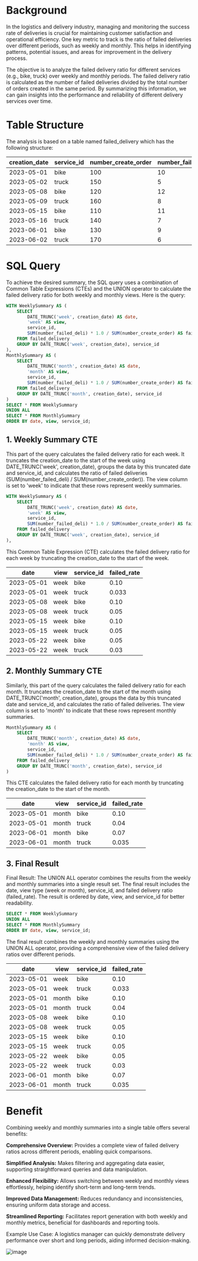 # Background

In the logistics and delivery industry, managing and monitoring the success rate of deliveries is crucial for maintaining customer satisfaction and operational efficiency. One key metric to track is the ratio of failed deliveries over different periods, such as weekly and monthly. This helps in identifying patterns, potential issues, and areas for improvement in the delivery process.

The objective is to analyze the failed delivery ratio for different services (e.g., bike, truck) over weekly and monthly periods. The failed delivery ratio is calculated as the number of failed deliveries divided by the total number of orders created in the same period. By summarizing this information, we can gain insights into the performance and reliability of different delivery services over time.

# Table Structure

The analysis is based on a table named failed_delivery which has the following structure:

| creation_date | service_id | number_create_order | number_failed_deli |
|---------------|------------|---------------------|--------------------|
| 2023-05-01    | bike       | 100                 | 10                 |
| 2023-05-02    | truck      | 150                 | 5                  |
| 2023-05-08    | bike       | 120                 | 12                 |
| 2023-05-09    | truck      | 160                 | 8                  |
| 2023-05-15    | bike       | 110                 | 11                 |
| 2023-05-16    | truck      | 140                 | 7                  |
| 2023-06-01    | bike       | 130                 | 9                  |
| 2023-06-02    | truck      | 170                 | 6                  |


# SQL Query
To achieve the desired summary, the SQL query uses a combination of Common Table Expressions (CTEs) and the UNION operator to calculate the failed delivery ratio for both weekly and monthly views. Here is the query:

```sql
WITH WeeklySummary AS (
    SELECT
        DATE_TRUNC('week', creation_date) AS date,
        'week' AS view,
        service_id,
        SUM(number_failed_deli) * 1.0 / SUM(number_create_order) AS failed_rate
    FROM failed_delivery
    GROUP BY DATE_TRUNC('week', creation_date), service_id
),
MonthlySummary AS (
    SELECT
        DATE_TRUNC('month', creation_date) AS date,
        'month' AS view,
        service_id,
        SUM(number_failed_deli) * 1.0 / SUM(number_create_order) AS failed_rate
    FROM failed_delivery
    GROUP BY DATE_TRUNC('month', creation_date), service_id
)
SELECT * FROM WeeklySummary
UNION ALL
SELECT * FROM MonthlySummary
ORDER BY date, view, service_id;
```

## 1. Weekly Summary CTE

This part of the query calculates the failed delivery ratio for each week. It truncates the creation_date to the start of the week using DATE_TRUNC('week', creation_date), groups the data by this truncated date and service_id, and calculates the ratio of failed deliveries (SUM(number_failed_deli) / SUM(number_create_order)). The view column is set to 'week' to indicate that these rows represent weekly summaries.
```sql
WITH WeeklySummary AS (
    SELECT
        DATE_TRUNC('week', creation_date) AS date,
        'week' AS view,
        service_id,
        SUM(number_failed_deli) * 1.0 / SUM(number_create_order) AS failed_rate
    FROM failed_delivery
    GROUP BY DATE_TRUNC('week', creation_date), service_id
),
```
This Common Table Expression (CTE) calculates the failed delivery ratio for each week by truncating the creation_date to the start of the week.

| date       | view | service_id | failed_rate |
|------------|------|------------|-------------|
| 2023-05-01 | week | bike       | 0.10        |
| 2023-05-01 | week | truck      | 0.033       |
| 2023-05-08 | week | bike       | 0.10        |
| 2023-05-08 | week | truck      | 0.05        |
| 2023-05-15 | week | bike       | 0.10        |
| 2023-05-15 | week | truck      | 0.05        |
| 2023-05-22 | week | bike       | 0.05        |
| 2023-05-22 | week | truck      | 0.03        |

## 2. Monthly Summary CTE

Similarly, this part of the query calculates the failed delivery ratio for each month. It truncates the creation_date to the start of the month using DATE_TRUNC('month', creation_date), groups the data by this truncated date and service_id, and calculates the ratio of failed deliveries. The view column is set to 'month' to indicate that these rows represent monthly summaries.
```sql
MonthlySummary AS (
    SELECT
        DATE_TRUNC('month', creation_date) AS date,
        'month' AS view,
        service_id,
        SUM(number_failed_deli) * 1.0 / SUM(number_create_order) AS failed_rate
    FROM failed_delivery
    GROUP BY DATE_TRUNC('month', creation_date), service_id
)
```

This CTE calculates the failed delivery ratio for each month by truncating the creation_date to the start of the month.

| date       | view  | service_id | failed_rate |
|------------|-------|------------|-------------|
| 2023-05-01 | month | bike       | 0.10        |
| 2023-05-01 | month | truck      | 0.04        |
| 2023-06-01 | month | bike       | 0.07        |
| 2023-06-01 | month | truck      | 0.035       |

## 3. Final Result
Final Result: The UNION ALL operator combines the results from the weekly and monthly summaries into a single result set. The final result includes the date, view type (week or month), service_id, and failed delivery ratio (failed_rate). The result is ordered by date, view, and service_id for better readability.
```sql
SELECT * FROM WeeklySummary
UNION ALL
SELECT * FROM MonthlySummary
ORDER BY date, view, service_id;
```
The final result combines the weekly and monthly summaries using the UNION ALL operator, providing a comprehensive view of the failed delivery ratios over different periods.

| date       | view  | service_id | failed_rate |
|------------|-------|------------|-------------|
| 2023-05-01 | week  | bike       | 0.10        |
| 2023-05-01 | week  | truck      | 0.033       |
| 2023-05-01 | month | bike       | 0.10        |
| 2023-05-01 | month | truck      | 0.04        |
| 2023-05-08 | week  | bike       | 0.10        |
| 2023-05-08 | week  | truck      | 0.05        |
| 2023-05-15 | week  | bike       | 0.10        |
| 2023-05-15 | week  | truck      | 0.05        |
| 2023-05-22 | week  | bike       | 0.05        |
| 2023-05-22 | week  | truck      | 0.03        |
| 2023-06-01 | month | bike       | 0.07        |
| 2023-06-01 | month | truck      | 0.035       |


# Benefit
Combining weekly and monthly summaries into a single table offers several benefits:

**Comprehensive Overview:** Provides a complete view of failed delivery ratios across different periods, enabling quick comparisons.

**Simplified Analysis:** Makes filtering and aggregating data easier, supporting straightforward queries and data manipulation.

**Enhanced Flexibility:** Allows switching between weekly and monthly views effortlessly, helping identify short-term and long-term trends.

**Improved Data Management:** Reduces redundancy and inconsistencies, ensuring uniform data storage and access.

**Streamlined Reporting:** Facilitates report generation with both weekly and monthly metrics, beneficial for dashboards and reporting tools.

Example Use Case: A logistics manager can quickly demonstrate delivery performance over short and long periods, aiding informed decision-making.

![image](https://github.com/aihtn2708/SQLinRealWorld/assets/17986030/b3efd9e2-f4ea-4a4b-b30a-01657982fde8)
